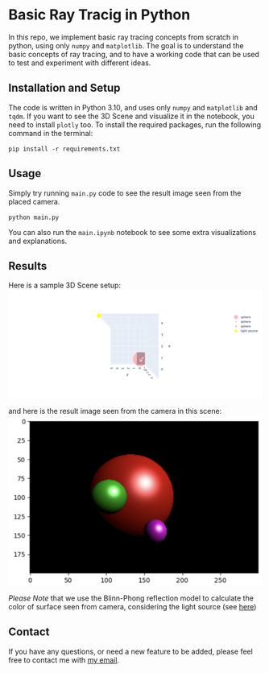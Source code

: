 # Basic Ray Tracig in Python
In this repo, we implement basic ray tracing concepts from scratch in python, using only `numpy` and `matplotlib`. The goal is to understand the basic concepts of ray tracing, and to have a working code that can be used to test and experiment with different ideas.

## Installation and Setup
The code is written in Python 3.10, and uses only `numpy` and `matplotlib` and `tqdm`. If you want to see the 3D Scene and visualize it in the notebook, you need to install `plotly` too. To install the required packages, run the following command in the terminal:
```
pip install -r requirements.txt
```

## Usage
Simply try running `main.py` code to see the result image seen from the placed camera.
```
python main.py
```
You can also run the `main.ipynb` notebook to see some extra visualizations and explanations.

## Results
Here is a sample 3D Scene setup:
![3D Scene](images/3d_vis.png)

and here is the result image seen from the camera in this scene:
![Result Image](images/result_image.png)

*Please Note* that we use the Blinn-Phong reflection model to calculate the color of surface seen from camera, considering the light source (see [here](https://en.wikipedia.org/wiki/Blinn%E2%80%93Phong_reflection_model))

## Contact
If you have any questions, or need a new feature to be added, please feel free to contact me with [my email](mailto:arazlighi@gmail.com).